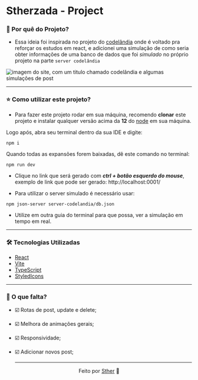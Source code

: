 # Stherzada - Project

### 📍 Por quê do Projeto?

- Essa ideia foi inspirada no projeto do [codelândia](https://codelandia-desafio01-blog.vercel.app) onde é voltado pra reforçar os estudos em react, e adicionei uma simulação de como seria obter informações de uma banco de dados que foi _simulado_ no próprio projeto na parte `server codelândia`

![imagem do site, com um titulo chamado codelândia e algumas simulações de post]([https://imgur.com/a/tSB858J](https://imgur.com/a/tSB858J))

---
### ⭐ Como utilizar este projeto?
-  Para fazer este projeto rodar em sua máquina, recomendo **clonar** este projeto e instalar qualquer versão acima da **12** do [node](https://nodejs.org/en/download) em sua máquina.

Logo após, abra seu terminal dentro da sua IDE e digite:

``npm i ``

Quando todas as expansões forem baixadas, dê este comando no terminal:

``npm run dev``

 - Clique no link que será gerado com **_ctrl + botão esquerdo do mouse_**, exemplo de link que pode ser gerado: http://localhost:0001/

 - Para utilizar o server simulado é necessário usar:

 ``npm json-server server-codelandia/db.json``
 
 - Utilize em outra guia do terminal para que possa, ver a simulação em tempo em real.

 ---

### 🛠 Tecnologias Utilizadas

- [React](https://react.dev)
- [Vite](https://vitejs.dev)
- [TypeScript](https://www.typescriptlang.org/docs/)
- [StyledIcons](https://styled-icons.dev)

---

### 📄 O que falta?
- ☑️ Rotas de post, update e delete;
- ☑️ Melhora de animações gerais;
- ☑️ Responsividade;
- ☑️ Adicionar novos post;

  ---

<div align="center">Feito por <a href="https://www.linkedin.com/in/sthefany-sther/">Sther</a> 🤍</div>
